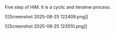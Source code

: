 

Five step of HIM.  It is a cyclic and iterative process. 

![[Screenshot 2025-08-25 122409.png]]



![[Screenshot 2025-08-25 123510.png]]
